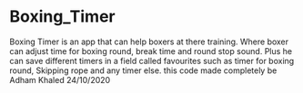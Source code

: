 # Boxing_Timer
Boxing Timer is an app that can help boxers at there training. Where boxer can adjust time for boxing round, break time and round stop sound. Plus he can save different timers in a field called favourites such as timer for boxing round, Skipping rope and any timer else. this code made completely be Adham Khaled 24/10/2020
